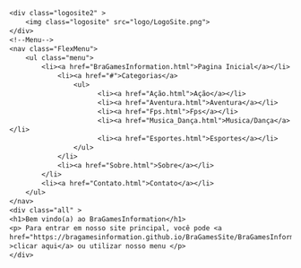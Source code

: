 

<html>
<head>
 	<meta charset="utf-8">
 	<link rel="stylesheet" type="text/css" href="style.css">
	<title>BraGamesInformation</title>
</head>
<body>
	
	<div class="logosite2" > 
		<img class="logosite" src="logo/LogoSite.png">
	</div>
	<!--Menu-->
	<nav class="FlexMenu">
		<ul class="menu">
			<li><a href="BraGamesInformation.html">Pagina Inicial</a></li>			
		  		<li><a href="#">Categorias</a>
		         	<ul>
		                  <li><a href="Ação.html">Ação</a></li>
		                  <li><a href="Aventura.html">Aventura</a></li>
		                  <li><a href="Fps.html">Fps</a></li>
		                  <li><a href="Musica_Dança.html">Musica/Dança</a></li>
		                  <li><a href="Esportes.html">Esportes</a></li>
		       		</ul>
				</li>
				<li><a href="Sobre.html">Sobre</a></li>
			</li>
			<li><a href="Contato.html">Contato</a></li>
		</ul>
	</nav>
	<div class="all" > 
	<h1>Bem vindo(a) ao BraGamesInformation</h1> 
	<p> Para entrar em nosso site principal, você pode <a href="https://bragamesinformation.github.io/BraGamesSite/BraGamesInformation.html" >clicar aqui</a> ou utilizar nosso menu </p>
	</div>
</html>
